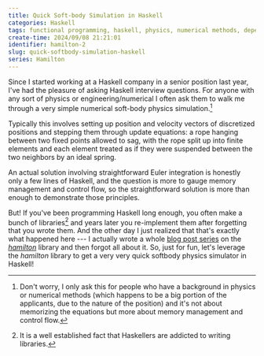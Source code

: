 ```yaml
---
title: Quick Soft-body Simulation in Haskell
categories: Haskell
tags: functional programming, haskell, physics, numerical methods, dependent types
create-time: 2024/09/08 21:21:01
identifier: hamilton-2
slug: quick-softbody-simulation-haskell
series: Hamilton
---
```


Since I started working at a Haskell company in a senior position last year,
I've had the pleasure of asking Haskell interview questions. For anyone with
any sort of physics or engineering/numerical I often ask them to walk me
through a very simple numerical soft-body physics simulation.[^physics]

[^physics]: Don't worry, I only ask this for people who have a background in
physics or numerical methods (which happens to be a big portion of the
applicants, due to the nature of the position) and it's not about memorizing
the equations but more about memory management and control flow.

Typically this involves setting up position and velocity vectors of discretized
positions and stepping them through update equations: a rope hanging between
two fixed points allowed to sag, with the rope split up into finite elements
and each element treated as if they were suspended between the two neighbors by
an ideal spring.

An actual solution involving straightforward Euler integration is honestly only
a few lines of Haskell, and the question is more to gauge memory management and
control flow, so the straightforward solution is more than enough to
demonstrate those principles.

But! If you've been programming Haskell long enough, you often make a bunch of
libraries[^libraries] and years later you re-implement them after forgetting
that you wrote them. And the other day I just realized that that's exactly what
happened here --- I actually wrote a whole [blog post series][hamilton-blog] on
the *[hamilton][]* library and then forgot all about it. So, just for fun,
let's leverage the *hamilton* library to get a very very quick softbody physics
simulator in Haskell!

[hamilton-blog]: https://blog.jle.im/entries/series/+hamilton.html
[hamilton]: https://hackage.haskell.org/package/hamilton

[^libraries]: It is a well established fact that Haskellers are addicted to
writing libraries.
